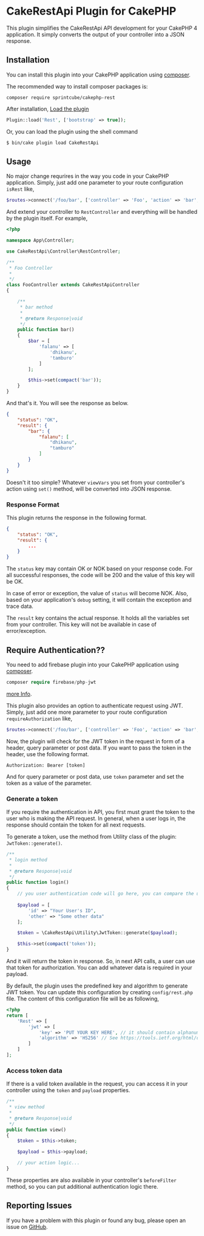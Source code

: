 # CakeRestApi Plugin for CakePHP


This plugin simplifies the CakeRestApi API development for your CakePHP 4 application. It simply converts the output of your controller into a JSON response.

## Installation

You can install this plugin into your CakePHP application using [composer](http://getcomposer.org).

The recommended way to install composer packages is:

```
composer require sprintcube/cakephp-rest
```

After installation, [Load the plugin](http://book.cakephp.org/3.0/en/plugins.html#loading-a-plugin)

```php
Plugin::load('Rest', ['bootstrap' => true]);
```

Or, you can load the plugin using the shell command

```sh
$ bin/cake plugin load CakeRestApi
```

## Usage

No major change requrires in the way you code in your CakePHP application. Simply, just add one parameter to your route configuration `isRest` like,

```php
$routes->connect('/foo/bar', ['controller' => 'Foo', 'action' => 'bar', 'isRest' => true]);
```

And extend your controller to `RestController` and everything will be handled by the plugin itself. For example,

```php
<?php

namespace App\Controller;

use CakeRestApi\Controller\RestController;

/**
 * Foo Controller
 *
 */
class FooController extends CakeRestApiController
{

    /**
     * bar method
     *
     * @return Response|void
     */
    public function bar()
    {
        $bar = [
            'falanu' => [
                'dhikanu',
                'tamburo'
            ]
        ];

        $this->set(compact('bar'));
    }
}

```

And that's it. You will see the response as below.

```json
{
    "status": "OK",
    "result": {
        "bar": {
            "falanu": [
                "dhikanu",
                "tamburo"
            ]
        }
    }
}
```

Doesn't it too simple? Whatever `viewVars` you set from your controller's action using `set()` method, will be converted into JSON response.

### Response Format
This plugin returns the response in the following format.

```json
{
    "status": "OK",
    "result": {
        ...
    }
}
```
The `status` key may contain OK or NOK based on your response code. For all successful responses, the code will be 200 and the value of this key will be OK. 

In case of error or exception, the value of `status` will become NOK. Also, based on your application's `debug` setting, it will contain the exception and trace data.

The `result` key contains the actual response. It holds all the variables set from your controller. This key will not be available in case of error/exception.

## Require Authentication??

You need to add firebase plugin into your CakePHP application using [composer](http://getcomposer.org).


```php
composer require firebase/php-jwt
```
[more Info](https://github.com/firebase/php-jwt).

This plugin also provides an option to authenticate request using JWT. Simply, just add one more parameter to your route configuration `requireAuthorization` like,

```php
$routes->connect('/foo/bar', ['controller' => 'Foo', 'action' => 'bar', 'isRest' => true, 'requireAuthorization' => true]);
```



Now, the plugin will check for the JWT token in the request in form of a header, query parameter or post data. If you want to pass the token in the header, use the following format.

```
Authorization: Bearer [token]
```

And for query parameter or post data, use `token` parameter and set the token as a value of the parameter.

### Generate a token
If you require the authentication in API, you first must grant the token to the user who is making the API request. In general, when a user logs in, the response should contain the token for all next requests.

To generate a token, use the method from Utility class of the plugin: `JwtToken::generate()`.

```php
/**
 * login method
 *
 * @return Response|void
 */
public function login()
{
    // you user authentication code will go here, you can compare the user with the database or whatever
    
    $payload = [
        'id' => "Your User's ID",
        'other' => "Some other data"
    ];

    $token = \CakeRestApi\Utility\JwtToken::generate($payload);

    $this->set(compact('token'));
}
```

And it will return the token in response. So, in next API calls, a user can use that token for authorization. You can add whatever data is required in your payload.

By default, the plugin uses the predefined key and algorithm to generate JWT token. You can update this configuration by creating `config/rest.php` file. The content of this configuration file will be as following,

```php
<?php
return [
    'Rest' => [
        'jwt' => [
            'key' => 'PUT YOUR KEY HERE', // it should contain alphanumeric string with symbols
            'algorithm' => 'HS256' // See https://tools.ietf.org/html/draft-ietf-jose-json-web-algorithms-40
        ]
    ]
];
```

### Access token data
If there is a valid token available in the request, you can access it in your controller using the `token` and `payload` properties.

```php
/**
 * view method
 *
 * @return Response|void
 */
public function view()
{
    $token = $this->token;

    $payload = $this->payload;

    // your action logic...
}
```
These properties are also available in your controller's `beforeFilter` method, so you can put additional authentication logic there.

## Reporting Issues
If you have a problem with this plugin or found any bug, please open an issue on [GitHub](https://github.com/sprintcube/cakephp-rest/issues).
